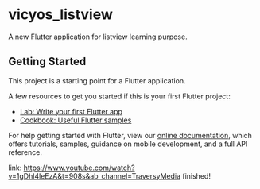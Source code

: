 # vicyos_listview

A new Flutter application for listview learning purpose.

## Getting Started

This project is a starting point for a Flutter application.

A few resources to get you started if this is your first Flutter project:

- [Lab: Write your first Flutter app](https://flutter.dev/docs/get-started/codelab)
- [Cookbook: Useful Flutter samples](https://flutter.dev/docs/cookbook)

For help getting started with Flutter, view our
[online documentation](https://flutter.dev/docs), which offers tutorials,
samples, guidance on mobile development, and a full API reference.

link:
https://www.youtube.com/watch?v=1gDhl4leEzA&t=908s&ab_channel=TraversyMedia
finished!